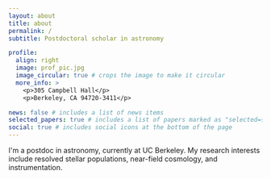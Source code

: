 ```yaml
---
layout: about
title: about
permalink: /
subtitle: Postdoctoral scholar in astronomy

profile:
  align: right
  image: prof_pic.jpg
  image_circular: true # crops the image to make it circular
  more_info: >
    <p>305 Campbell Hall</p>
    <p>Berkeley, CA 94720-3411</p>

news: false # includes a list of news items
selected_papers: true # includes a list of papers marked as "selected={true}"
social: true # includes social icons at the bottom of the page
---
```


I'm a postdoc in astronomy, currently at UC Berkeley. My research interests include resolved stellar populations, near-field cosmology, and instrumentation.
